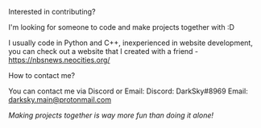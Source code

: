 Interested in contributing?

I'm looking for someone to code and make projects together with :D

I usually code in Python and C++, inexperienced in website development, you can check out a website that I created with a friend - https://nbsnews.neocities.org/

How to contact me?

You can contact me via Discord or Email:
Discord: DarkSky#8969
Email: darksky.main@protonmail.com

*Making projects together is way more fun than doing it alone!*

